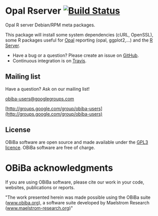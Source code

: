 # Opal Rserver [![Build Status](https://travis-ci.org/obiba/opal-rserver.svg?branch=master)](https://travis-ci.org/obiba/opal-rserver)

Opal R server Debian/RPM meta packages.

This package will install some system dependencies (cURL, OpenSSL), some R packages useful for [Opal](https://github.com/obiba/opal) reporting (opal, ggplot2,...) and the 
[R Server](https://github.com/obiba/rserver-admin).

* Have a bug or a question? Please create an issue on [GitHub](https://github.com/obiba/opal-rserver/issues).
* Continuous integration is on [Travis](https://travis-ci.org/obiba/opal-rserver).

## Mailing list

Have a question? Ask on our mailing list!

obiba-users@googlegroups.com

[http://groups.google.com/group/obiba-users](http://groups.google.com/group/obiba-users)

## License

OBiBa software are open source and made available under the [GPL3 licence](http://www.obiba.org/pages/license/). OBiBa software are free of charge.

# OBiBa acknowledgments

If you are using OBiBa software, please cite our work in your code, websites, publications or reports.

"The work presented herein was made possible using the OBiBa suite (www.obiba.org), a  software suite developed by Maelstrom Research (www.maelstrom-research.org)"